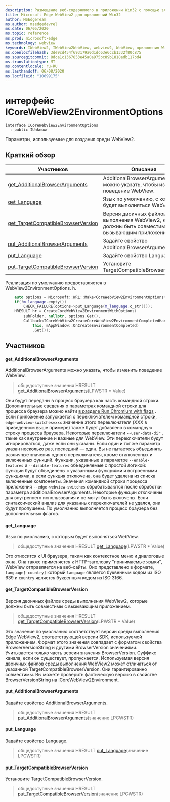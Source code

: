 ```yaml
---
description: Размещение веб-содержимого в приложении Win32 с помощью элемента управления Microsoft Edge WebView2
title: Microsoft Edge WebView2 для приложений Win32
author: MSEdgeTeam
ms.author: msedgedevrel
ms.date: 06/05/2020
ms.topic: reference
ms.prod: microsoft-edge
ms.technology: webview
keywords: IWebView2, IWebView2WebView, webview2, WebView, приложения Win32, Win32, EDGE, ICoreWebView2, ICoreWebView2Controller, элемент управления "веб-браузер", HTML Edge
ms.openlocfilehash: 3de9cd454f693179a0d1dc63e6ccb1332f80c875
ms.sourcegitcommit: 8dca1c1367853e45a0a975bc89b1818adb117bd4
ms.translationtype: MT
ms.contentlocale: ru-RU
ms.lasthandoff: 06/08/2020
ms.locfileid: "10699175"
---
```

# интерфейс ICoreWebView2EnvironmentOptions 

```
interface ICoreWebView2EnvironmentOptions
  : public IUnknown
```

Параметры, используемые для создания среды WebView2.

## Краткий обзор

 Участников                        | Описания
--------------------------------|---------------------------------------------
[get_AdditionalBrowserArguments](#get_additionalbrowserarguments) | AdditionalBrowserArguments можно указать, чтобы изменить поведение WebView.
[get_Language](#get_language) | Язык по умолчанию, с которым будет выполняться WebView.
[get_TargetCompatibleBrowserVersion](#get_targetcompatiblebrowserversion) | Версия двоичных файлов среды выполнения WebView2, которые должны быть совместимы с вызывающим приложением.
[put_AdditionalBrowserArguments](#put_additionalbrowserarguments) | Задайте свойство AdditionalBrowserArguments.
[put_Language](#put_language) | Задайте свойство Language.
[put_TargetCompatibleBrowserVersion](#put_targetcompatiblebrowserversion) | Установите TargetCompatibleBrowserVersion.

Реализация по умолчанию предоставляется в WebView2EnvironmentOptions. h.

```cpp
    auto options = Microsoft::WRL::Make<CoreWebView2EnvironmentOptions>();
    if(!m_language.empty())
        CHECK_FAILURE(options->put_Language(m_language.c_str()));
    HRESULT hr = CreateCoreWebView2EnvironmentWithOptions(
        subFolder, nullptr, options.Get(),
        Callback<ICoreWebView2CreateCoreWebView2EnvironmentCompletedHandler>(
            this, &AppWindow::OnCreateEnvironmentCompleted)
            .Get());
```

## Участников

#### get_AdditionalBrowserArguments 

AdditionalBrowserArguments можно указать, чтобы изменить поведение WebView.

> общедоступные значения HRESULT [get_AdditionalBrowserArguments](#get_additionalbrowserarguments)(LPWSTR * Value)

Они будут переданы в процесс браузера как часть командной строки. Дополнительные сведения о параметрах командной строки для процесса браузера можно найти [в разделе Run Chromium with flags](https://aka.ms/RunChromiumWithFlags) . Если приложение запускается с переключателем командной строки, `--edge-webview-switches=xxx` значение этого переключателя (XXX в приведенном выше примере) также будет добавлено в командную строку процесса браузера. Некоторые переключатели `--user-data-dir` , такие как внутренние и важные для WebView. Эти переключатели будут игнорироваться, даже если они указаны. Если один и тот же параметр указан несколько раз, последний — один. Вы не пытаетесь объединять различные значения одного переключателя, кроме отключенных и включенных функций. Функции, указанные в параметре `--enable-features` и `--disable-features` объединяемые с простой логикой: функции будут объединены с указанными функциями и встроенными функциями, а если функция отключена, она будет удалена из списка включенные компоненты. Значения командной строки процесса приложения `--edge-webview-switches` обрабатываются после обработки параметра additionalBrowserArguments. Некоторые функции отключены для внутреннего использования и не могут быть включены. Если синтаксический анализ для указанных переключателей не удался, они будут пропущены. По умолчанию выполняется процесс браузера без дополнительных флагов.

#### get_Language 

Язык по умолчанию, с которым будет выполняться WebView.

> общедоступные значения HRESULT [get_Language](#get_language)(LPWSTR * Value)

Это относится к UI браузера, таким как контекстное меню и диалоговые окна. Она также применяется к HTTP-заголовку "принимаемые языки", WebView отправляется на веб-сайты. Оно представлено в формате, `language[-country]` который `language` является буквенным кодом из ISO 639 и `country` является буквенным кодом из ISO 3166.

#### get_TargetCompatibleBrowserVersion 

Версия двоичных файлов среды выполнения WebView2, которые должны быть совместимы с вызывающим приложением.

> общедоступные значения HRESULT [get_TargetCompatibleBrowserVersion](#get_targetcompatiblebrowserversion)(LPWSTR * Value)

Это значение по умолчанию соответствует версии среды выполнения Edge WebView2, соответствующей версии SDK, используемой приложением. Формат этого значения совпадает с форматом свойства BrowserVersionString и другими BrowserVersion значениями. Учитывается только часть версии значения BrowserVersion. Суффикс канала, если он существует, пропускается. Используемая версия двоичных файлов среды выполнения WebView2 может отличаться от указанной TargetCompatibleBrowserVersion. Они гарантированно совместимы. Вы можете проверить фактическую версию в свойстве BrowserVersionString на ICoreWebView2Environment.

#### put_AdditionalBrowserArguments 

Задайте свойство AdditionalBrowserArguments.

> общедоступные значения HRESULT [put_AdditionalBrowserArguments](#put_additionalbrowserarguments)(значение LPCWSTR)

#### put_Language 

Задайте свойство Language.

> общедоступные значения HRESULT [put_Language](#put_language)(значение LPCWSTR)

#### put_TargetCompatibleBrowserVersion 

Установите TargetCompatibleBrowserVersion.

> общедоступные значения HRESULT [put_TargetCompatibleBrowserVersion](#put_targetcompatiblebrowserversion)(значение LPCWSTR)

